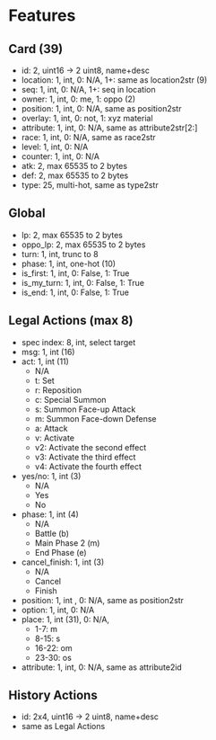 # Features

## Card (39)
- id: 2, uint16 -> 2 uint8, name+desc
- location: 1, int, 0: N/A, 1+: same as location2str (9)
- seq: 1, int, 0: N/A, 1+: seq in location
- owner: 1, int, 0: me, 1: oppo (2)
- position: 1, int, 0: N/A, same as position2str
- overlay: 1, int, 0: not, 1: xyz material
- attribute: 1, int, 0: N/A, same as attribute2str[2:]
- race: 1, int, 0: N/A, same as race2str
- level: 1, int, 0: N/A
- counter: 1, int, 0: N/A
- atk: 2, max 65535 to 2 bytes
- def: 2, max 65535 to 2 bytes
- type: 25, multi-hot, same as type2str

## Global
- lp: 2, max 65535 to 2 bytes
- oppo_lp: 2, max 65535 to 2 bytes
- turn: 1, int, trunc to 8
- phase: 1, int, one-hot (10)
- is_first: 1, int, 0: False, 1: True
- is_my_turn: 1, int, 0: False, 1: True
- is_end: 1, int, 0: False, 1: True


## Legal Actions (max 8)
- spec index: 8, int, select target
- msg: 1, int (16)
- act: 1, int (11)
  - N/A
  - t: Set
  - r: Reposition
  - c: Special Summon
  - s: Summon Face-up Attack
  - m: Summon Face-down Defense
  - a: Attack
  - v: Activate
  - v2: Activate the second effect
  - v3: Activate the third effect
  - v4: Activate the fourth effect
- yes/no: 1, int (3)
  - N/A
  - Yes
  - No
- phase: 1, int (4)
  - N/A
  - Battle (b)
  - Main Phase 2 (m)
  - End Phase (e)
- cancel_finish: 1, int (3)
  - N/A
  - Cancel
  - Finish
- position: 1, int , 0: N/A, same as position2str
- option: 1, int, 0: N/A
- place: 1, int (31), 0: N/A,
  - 1-7: m
  - 8-15: s
  - 16-22: om
  - 23-30: os
- attribute: 1, int, 0: N/A, same as attribute2id


## History Actions
- id: 2x4, uint16 -> 2 uint8, name+desc
- same as Legal Actions
